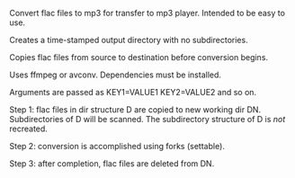 Convert flac files to mp3 for transfer to mp3 player. Intended to be easy to use.

Creates a time-stamped output directory with no subdirectories.

Copies flac files from source to destination before conversion begins.

Uses ffmpeg or avconv. Dependencies must be installed.

Arguments are passed as KEY1=VALUE1 KEY2=VALUE2 and so on.

Step 1: flac files in dir structure D are copied to new working dir DN. Subdirectories of D will be scanned.
The subdirectory structure of D is *not* recreated.

Step 2: conversion is accomplished using forks (settable).

Step 3: after completion, flac files are deleted from DN.


